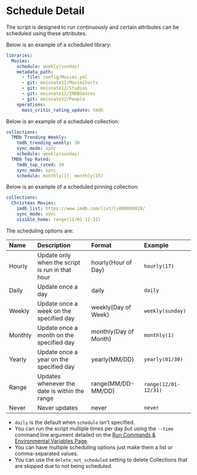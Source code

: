 # Schedule Detail

The script is designed to run continuously and certain attributes can be scheduled using these attributes.

Below is an example of a scheduled library: 
```yaml
libraries:
  Movies:
    schedule: weekly(sunday)
    metadata_path:
      - file: config/Movies.yml
      - git: meisnate12/MovieCharts
      - git: meisnate12/Studios
      - git: meisnate12/IMDBGenres
      - git: meisnate12/People
    operations:
      mass_critic_rating_update: tmdb
```

Below is an example of a scheduled collection: 
```yaml
collections:
  TMDb Trending Weekly:
    tmdb_trending_weekly: 30
    sync_mode: sync
    schedule: weekly(sunday)
  TMDb Top Rated:
    tmdb_top_rated: 30
    sync_mode: sync
    schedule: monthly(1), monthly(15)
```

Below is an example of a scheduled pinning collection: 
```yaml
collections:
  Christmas Movies:
    imdb_list: https://www.imdb.com/list/ls000096828/
    sync_mode: sync
    visible_home: range(12/01-12-31)
```

The scheduling options are:

| Name    | Description                                     | Format                | Example              |
|:--------|:------------------------------------------------|:----------------------|:---------------------|
| Hourly  | Update only when the script is run in that hour | hourly(Hour of Day)   | `hourly(17)`         |
| Daily   | Update once a day                               | daily                 | `daily`              |
| Weekly  | Update once a week on the specified day         | weekly(Day of Week)   | `weekly(sunday)`     |
| Monthly | Update once a month on the specified day        | monthly(Day of Month) | `monthly(1)`         |
| Yearly  | Update once a year on the specified day         | yearly(MM/DD)         | `yearly(01/30)`      |
| Range   | Updates whenever the date is within the range   | range(MM/DD-MM/DD)    | `range(12/01-12/31)` |
| Never   | Never updates                                   | never                 | `never`              |

* `daily` is the default when `schedule` isn't specified.
* You can run the script multiple times per day but using the `--time` command line argument detailed on the [Run Commands & Environmental Variables Page](../../home/environmental.md#time-to-run).
* You can have multiple scheduling options just make them a list or comma-separated values.
* You can use the `delete_not_scheduled` setting to delete Collections that are skipped due to not being scheduled.